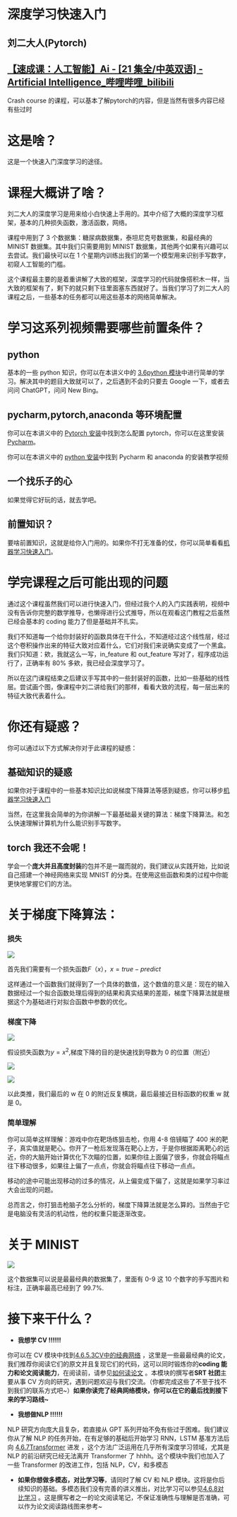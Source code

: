 # 深度学习快速入门

## <strong>刘二大人(Pytorch)</strong>

## [【速成课：人工智能】Ai - [21 集全/中英双语] - Artificial Intelligence_哔哩哔哩_bilibili](https://www.bilibili.com/video/BV1P7411r7Dw/?spm_id_from=333.999.0.0&vd_source=2cb6252f9211ae9d29cf1f76f0aea8d7)

Crash course 的课程，可以基本了解pytorch的内容，但是当然有很多内容已经有些过时

# 这是啥？

这是一个快速入门深度学习的途径。

# 课程大概讲了啥？

刘二大人的深度学习是用来给小白快速上手用的。其中介绍了大概的深度学习框架，基本的几种损失函数，激活函数，网络。

课程中用到了 3 个数据集：糖尿病数据集，泰坦尼克号数据集，和最经典的 MINIST 数据集。其中我们只需要用到 MINIST 数据集，其他两个如果有兴趣可以去尝试。我们最快可以在 1 个星期内训练出我们的第一个模型用来识别手写数字，初窥人工智能的门槛。

这个课程最主要的是着重讲解了大致的框架，深度学习的代码就像搭积木一样，当大致的框架有了，剩下的就只剩下往里面塞东西就好了。当我们学习了刘二大人的课程之后，一些基本的任务都可以用这些基本的网络简单解决。

# 学习这系列视频需要哪些前置条件？

## python

基本的一些 python 知识，你可以在本讲义中的 [3.6python 模块](../3.%E7%BC%96%E7%A8%8B%E6%80%9D%E7%BB%B4%E4%BD%93%E7%B3%BB%E6%9E%84%E5%BB%BA/3.6Python%EF%BC%88%E7%81%B5%E5%B7%A7%E7%9A%84%E8%83%B6%E6%B0%B4%EF%BC%89.md)中进行简单的学习。解决其中的题目大致就可以了，之后遇到不会的只要去 Google 一下，或者去问问 ChatGPT，问问 New Bing。

## pycharm,pytorch,anaconda 等环境配置

你可以在本讲义中的 [Pytorch 安装](../4.%E4%BA%BA%E5%B7%A5%E6%99%BA%E8%83%BD/4.6.4Pytorch%E5%AE%89%E8%A3%85.md)中找到怎么配置 pytorch，你可以在这里安装 [Pycharm](https://www.jetbrains.com/zh-cn/pycharm/)。

你可以在本讲义中的 [python 安装](../3.%E7%BC%96%E7%A8%8B%E6%80%9D%E7%BB%B4%E4%BD%93%E7%B3%BB%E6%9E%84%E5%BB%BA/3.6.3%E5%AE%89%E8%A3%85python.md)中找到 Pycharm 和 anaconda 的安装教学视频

## 一个找乐子的心

如果觉得它好玩的话，就去学吧。

## 前置知识？

要啥前置知识，这就是给你入门用的。如果你不打无准备的仗，你可以简单看看[机器学习快速入门](4.2%E6%9C%BA%E5%99%A8%E5%AD%A6%E4%B9%A0%EF%BC%88AI%EF%BC%89%E5%BF%AB%E9%80%9F%E5%85%A5%E9%97%A8%EF%BC%88quick%20start%EF%BC%89.md)。

# 学完课程之后可能出现的问题

通过这个课程虽然我们可以进行快速入门，但经过我个人的入门实践表明，视频中没有告诉你完整的数学推导，也懒得进行公式推导，所以在观看这门教程之后虽然已经会基本的 coding 能力了但是基础并不扎实。

我们不知道每一个给你封装好的函数具体在干什么，不知道经过这个线性层，经过这个卷积操作出来的特征大致对应着什么，它们对我们来说确实变成了一个黑盒。我们只知道：欸，我就这么一写，in_feature 和 out_feature 写对了，程序成功运行了，正确率有 80% 多欸，我已经会深度学习了。

所以在这门课程结束之后建议手写其中的一些封装好的函数，比如一些基础的线性层。尝试画个图，像课程中刘二讲给我们的那样，看看大致的流程，每一层出来的特征大致代表着什么。

# 你还有疑惑？

你可以通过以下方式解决你对于此课程的疑惑：


## 基础知识的疑惑

如果你对于课程中的一些基本知识比如说梯度下降算法等感到疑惑，你可以移步[机器学习快速入门](4.2%E6%9C%BA%E5%99%A8%E5%AD%A6%E4%B9%A0%EF%BC%88AI%EF%BC%89%E5%BF%AB%E9%80%9F%E5%85%A5%E9%97%A8%EF%BC%88quick%20start%EF%BC%89.md)

当然，在这里我会简单的为你讲解一下最基础最关键的算法：梯度下降算法。和怎么快速理解计算机为什么能识别手写数字。

## torch 我还不会呢！

学会一个<strong>庞大并且高度封装</strong>的包并不是一蹴而就的，我们建议从实践开始，比如说自己搭建一个神经网络来实现 MNIST 的分类。在使用这些函数和类的过程中你能更快地掌握它们的方法。

# 关于梯度下降算法：

### 损失

![](https://hdu-cs-wiki.oss-cn-hangzhou.aliyuncs.com/boxcnRbeabbEppeHlM39UwqJSJc.png)

首先我们需要有一个损失函数$F（x），x=true-predict$


这样通过一个函数我们就得到了一个具体的数值，这个数值的意义是：现在的输入数据经过一个拟合函数处理后得到的结果和真实结果的差距，梯度下降算法就是根据这个为基础进行对拟合函数中参数的优化。

### 梯度下降

![](https://hdu-cs-wiki.oss-cn-hangzhou.aliyuncs.com/boxcnMuwaG2okodvywzbxX138Re.png)

假设损失函数为$y=x^2$,梯度下降的目的是快速找到导数为 0 的位置（附近）

![](https://hdu-cs-wiki.oss-cn-hangzhou.aliyuncs.com/boxcn83M9AW6xDm5pBIqmZEC6Kf.png)

![](https://hdu-cs-wiki.oss-cn-hangzhou.aliyuncs.com/boxcneVFa131Lb9xDMCsIMI9fcc.png)

以此类推，我们最后的 w 在 0 的附近反复横跳，最后最接近目标函数的权重 w 就是 0。

### 简单理解

你可以简单这样理解：游戏中你在靶场练狙击枪，你用 4-8 倍镜瞄了 400 米的靶子，真实值就是靶心。你开了一枪后发现落在靶心上方，于是你根据距离靶心的远近，你的大脑开始计算优化下次瞄的位置，如果你往上面偏了很多，你就会将瞄点往下移动很多，如果往上偏了一点点，你就会将瞄点往下移动一点点。

移动的途中可能出现移动的过多的情况，从上偏变成下偏了，这就是如果学习率过大会出现的问题。

总而言之，你打狙击枪脑子怎么分析的，梯度下降算法就是怎么算的。当然由于它是电脑没有灵活的机动性，他的权重只能逐渐改变。

# 关于 MINIST

![](https://hdu-cs-wiki.oss-cn-hangzhou.aliyuncs.com/boxcnxdyWA6Sj82kNxMlQ1b9hDg.png)

这个数据集可以说是最最经典的数据集了，里面有 0-9 这 10 个数字的手写图片和标注，正确率最高已经到了 99.7%.

# 接下来干什么？

- <strong>我想学 CV !!!!!!</strong>

你可以在 CV 模块中找到[4.6.5.3CV中的经典网络](4.6.5.3CV%E4%B8%AD%E7%9A%84%E7%BB%8F%E5%85%B8%E7%BD%91%E7%BB%9C.md) ，这里是一些最最经典的论文，我们推荐你阅读它们的原文并且复现它们的代码，这可以同时锻炼你的<strong>coding 能力和论文阅读能力</strong>，在阅读前，请参见[如何读论文](../1.%E6%9D%AD%E7%94%B5%E7%94%9F%E5%AD%98%E6%8C%87%E5%8D%97/1.10%E5%A6%82%E4%BD%95%E8%AF%BB%E8%AE%BA%E6%96%87.md) 。本模块的撰写者<strong>SRT 社团</strong>主要从事 CV 方向的研究，遇到问题欢迎与我们交流。（你都完成这些了不至于找不到我们的联系方式吧~）<strong>如果你读完了经典网络模块，你可以在它的最后找到接下来的学习路线~</strong>

- <strong>我想做</strong><strong>NLP</strong><strong> !!!!!!</strong>

NLP 研究方向庞大且复杂，若直接从 GPT 系列开始不免有些过于困难。我们建议你从了解 NLP 的任务开始，在有足够的基础后开始学习 RNN，LSTM 基准方法后向 [4.6.7Transformer](4.6.7Transformer.md) 进发 ，这个方法广泛运用在几乎所有深度学习领域，尤其是 NLP 的前沿研究已经无法离开 Transformer 了 hhhh。这个模块中我们也加入了一些 Transformer 的改进工作，包括 NLP，CV，和多模态

- <strong>如果你想做多模态，对比学习等</strong>，请同时了解 CV 和 NLP 模块。这将是你后续知识的基础。多模态我们没有完善的讲义推出，对比学习可以参见[4.6.8对比学习](4.6.8%E5%AF%B9%E6%AF%94%E5%AD%A6%E4%B9%A0.md) 。这是撰写者之一的论文阅读笔记，不保证准确性与理解是否准确，可以作为论文阅读路线图来参考~

